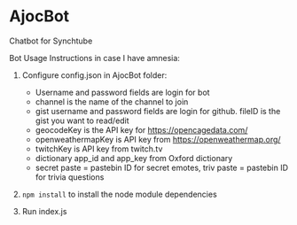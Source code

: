 # AjocBot
Chatbot for Synchtube

Bot Usage Instructions in case I have amnesia:

1. Configure config.json in AjocBot folder:

     - Username and password fields are login for bot
     - channel is the name of the channel to join
     - gist username and password fields are login for github. fileID is the gist you want to read/edit
     - geocodeKey is the API key for https://opencagedata.com/
     - openweathermapKey is API key from https://openweathermap.org/
     - twitchKey is API key from twitch.tv
     - dictionary app_id and app_key from Oxford dictionary
     - secret paste = pastebin ID for secret emotes, triv paste = pastebin ID for trivia questions
   
3. `npm install` to install the node module dependencies

4. Run index.js
